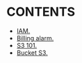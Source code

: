 # CONTENTS

- [IAM.](https://github.com/Nouvellie/amazon-1st/blob/amazon/course/iam.md)
- [Billing alarm.](https://github.com/Nouvellie/amazon-1st/blob/amazon/course/billing-alarm.md)
- [S3 101.](https://github.com/Nouvellie/amazon-1st/blob/amazon/course/s3-101.md)
- [Bucket S3.](https://github.com/Nouvellie/amazon-1st/blob/amazon/course/bucket-s3.md)